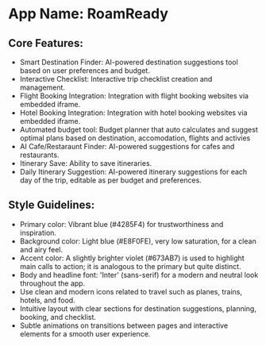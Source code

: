 # **App Name**: RoamReady

## Core Features:

- Smart Destination Finder: AI-powered destination suggestions tool based on user preferences and budget.
- Interactive Checklist: Interactive trip checklist creation and management.
- Flight Booking Integration: Integration with flight booking websites via embedded iframe.
- Hotel Booking Integration: Integration with hotel booking websites via embedded iframe.
- Automated budget tool: Budget planner that auto calculates and suggest optimal plans based on destination, accomodation, flights and activies
- AI Cafe/Restaraunt Finder: AI-powered suggestions for cafes and restaurants.
- Itinerary Save: Ability to save itineraries.
- Daily Itinerary Suggestion: AI-powered itinerary suggestions for each day of the trip, editable as per budget and preferences.

## Style Guidelines:

- Primary color: Vibrant blue (#4285F4) for trustworthiness and inspiration.
- Background color: Light blue (#E8F0FE), very low saturation, for a clean and airy feel.
- Accent color: A slightly brighter violet (#673AB7) is used to highlight main calls to action; it is analogous to the primary but quite distinct.
- Body and headline font: 'Inter' (sans-serif) for a modern and neutral look throughout the app.
- Use clean and modern icons related to travel such as planes, trains, hotels, and food.
- Intuitive layout with clear sections for destination suggestions, planning, booking, and checklist.
- Subtle animations on transitions between pages and interactive elements for a smooth user experience.